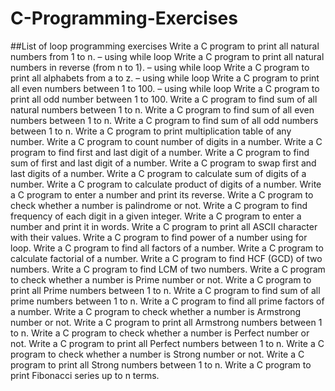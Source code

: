 # C-Programming-Exercises

##List of loop programming exercises
Write a C program to print all natural numbers from 1 to n. – using while loop
Write a C program to print all natural numbers in reverse (from n to 1). – using while loop
Write a C program to print all alphabets from a to z. – using while loop
Write a C program to print all even numbers between 1 to 100. – using while loop
Write a C program to print all odd number between 1 to 100.
Write a C program to find sum of all natural numbers between 1 to n.
Write a C program to find sum of all even numbers between 1 to n.
Write a C program to find sum of all odd numbers between 1 to n.
Write a C program to print multiplication table of any number.
Write a C program to count number of digits in a number.
Write a C program to find first and last digit of a number.
Write a C program to find sum of first and last digit of a number.
Write a C program to swap first and last digits of a number.
Write a C program to calculate sum of digits of a number.
Write a C program to calculate product of digits of a number.
Write a C program to enter a number and print its reverse.
Write a C program to check whether a number is palindrome or not.
Write a C program to find frequency of each digit in a given integer.
Write a C program to enter a number and print it in words.
Write a C program to print all ASCII character with their values.
Write a C program to find power of a number using for loop.
Write a C program to find all factors of a number.
Write a C program to calculate factorial of a number.
Write a C program to find HCF (GCD) of two numbers.
Write a C program to find LCM of two numbers.
Write a C program to check whether a number is Prime number or not.
Write a C program to print all Prime numbers between 1 to n.
Write a C program to find sum of all prime numbers between 1 to n.
Write a C program to find all prime factors of a number.
Write a C program to check whether a number is Armstrong number or not.
Write a C program to print all Armstrong numbers between 1 to n.
Write a C program to check whether a number is Perfect number or not.
Write a C program to print all Perfect numbers between 1 to n.
Write a C program to check whether a number is Strong number or not.
Write a C program to print all Strong numbers between 1 to n.
Write a C program to print Fibonacci series up to n terms.
